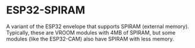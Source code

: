 # ESP32-SPIRAM

A variant of the ESP32 envelope that supports SPIRAM (external memory).
Typically, these are VROOM modules with 4MB of SPIRAM, but some modules
(like the ESP32-CAM) also have SPIRAM with less memory.
